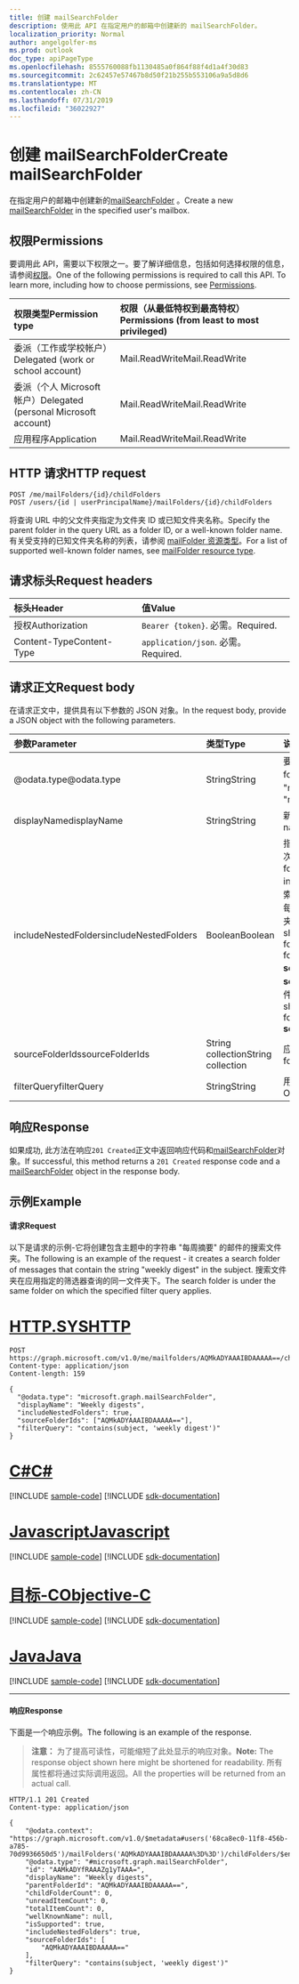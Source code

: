 ```yaml
---
title: 创建 mailSearchFolder
description: 使用此 API 在指定用户的邮箱中创建新的 mailSearchFolder。
localization_priority: Normal
author: angelgolfer-ms
ms.prod: outlook
doc_type: apiPageType
ms.openlocfilehash: 8555760088fb1130485a0f864f88f4d1a4f30d83
ms.sourcegitcommit: 2c62457e57467b8d50f21b255b553106a9a5d8d6
ms.translationtype: MT
ms.contentlocale: zh-CN
ms.lasthandoff: 07/31/2019
ms.locfileid: "36022927"
---
```

# <a name="create-mailsearchfolder"></a><span data-ttu-id="ae2c8-103">创建 mailSearchFolder</span><span class="sxs-lookup"><span data-stu-id="ae2c8-103">Create mailSearchFolder</span></span>

<span data-ttu-id="ae2c8-104">在指定用户的邮箱中创建新的[mailSearchFolder](../resources/mailsearchfolder.md) 。</span><span class="sxs-lookup"><span data-stu-id="ae2c8-104">Create a new [mailSearchFolder](../resources/mailsearchfolder.md) in the specified user's mailbox.</span></span>

## <a name="permissions"></a><span data-ttu-id="ae2c8-105">权限</span><span class="sxs-lookup"><span data-stu-id="ae2c8-105">Permissions</span></span>

<span data-ttu-id="ae2c8-p101">要调用此 API，需要以下权限之一。要了解详细信息，包括如何选择权限的信息，请参阅[权限](/graph/permissions-reference)。</span><span class="sxs-lookup"><span data-stu-id="ae2c8-p101">One of the following permissions is required to call this API. To learn more, including how to choose permissions, see [Permissions](/graph/permissions-reference).</span></span>

| <span data-ttu-id="ae2c8-108">权限类型</span><span class="sxs-lookup"><span data-stu-id="ae2c8-108">Permission type</span></span> | <span data-ttu-id="ae2c8-109">权限（从最低特权到最高特权）</span><span class="sxs-lookup"><span data-stu-id="ae2c8-109">Permissions (from least to most privileged)</span></span> |
|:----------------|:--------------------------------------------|
|<span data-ttu-id="ae2c8-110">委派（工作或学校帐户）</span><span class="sxs-lookup"><span data-stu-id="ae2c8-110">Delegated (work or school account)</span></span> | <span data-ttu-id="ae2c8-111">Mail.ReadWrite</span><span class="sxs-lookup"><span data-stu-id="ae2c8-111">Mail.ReadWrite</span></span>    |
|<span data-ttu-id="ae2c8-112">委派（个人 Microsoft 帐户）</span><span class="sxs-lookup"><span data-stu-id="ae2c8-112">Delegated (personal Microsoft account)</span></span> | <span data-ttu-id="ae2c8-113">Mail.ReadWrite</span><span class="sxs-lookup"><span data-stu-id="ae2c8-113">Mail.ReadWrite</span></span>    |
|<span data-ttu-id="ae2c8-114">应用程序</span><span class="sxs-lookup"><span data-stu-id="ae2c8-114">Application</span></span> | <span data-ttu-id="ae2c8-115">Mail.ReadWrite</span><span class="sxs-lookup"><span data-stu-id="ae2c8-115">Mail.ReadWrite</span></span> |

## <a name="http-request"></a><span data-ttu-id="ae2c8-116">HTTP 请求</span><span class="sxs-lookup"><span data-stu-id="ae2c8-116">HTTP request</span></span>

<!-- { "blockType": "ignored" } -->

```http
POST /me/mailFolders/{id}/childFolders
POST /users/{id | userPrincipalName}/mailFolders/{id}/childFolders
```

<span data-ttu-id="ae2c8-117">将查询 URL 中的父文件夹指定为文件夹 ID 或已知文件夹名称。</span><span class="sxs-lookup"><span data-stu-id="ae2c8-117">Specify the parent folder in the query URL as a folder ID, or a well-known folder name.</span></span> <span data-ttu-id="ae2c8-118">有关受支持的已知文件夹名称的列表，请参阅 [mailFolder 资源类型](../resources/mailfolder.md)。</span><span class="sxs-lookup"><span data-stu-id="ae2c8-118">For a list of supported well-known folder names, see [mailFolder resource type](../resources/mailfolder.md).</span></span>

## <a name="request-headers"></a><span data-ttu-id="ae2c8-119">请求标头</span><span class="sxs-lookup"><span data-stu-id="ae2c8-119">Request headers</span></span>

| <span data-ttu-id="ae2c8-120">标头</span><span class="sxs-lookup"><span data-stu-id="ae2c8-120">Header</span></span> | <span data-ttu-id="ae2c8-121">值</span><span class="sxs-lookup"><span data-stu-id="ae2c8-121">Value</span></span> |
|:-------|:------|
| <span data-ttu-id="ae2c8-122">授权</span><span class="sxs-lookup"><span data-stu-id="ae2c8-122">Authorization</span></span> | <span data-ttu-id="ae2c8-123">`Bearer {token}`.</span><span class="sxs-lookup"><span data-stu-id="ae2c8-123"></span></span> <span data-ttu-id="ae2c8-124">必需。</span><span class="sxs-lookup"><span data-stu-id="ae2c8-124">Required.</span></span> |
| <span data-ttu-id="ae2c8-125">Content-Type</span><span class="sxs-lookup"><span data-stu-id="ae2c8-125">Content-Type</span></span> | <span data-ttu-id="ae2c8-126">`application/json`.</span><span class="sxs-lookup"><span data-stu-id="ae2c8-126"></span></span> <span data-ttu-id="ae2c8-127">必需。</span><span class="sxs-lookup"><span data-stu-id="ae2c8-127">Required.</span></span> |

## <a name="request-body"></a><span data-ttu-id="ae2c8-128">请求正文</span><span class="sxs-lookup"><span data-stu-id="ae2c8-128">Request body</span></span>

<span data-ttu-id="ae2c8-129">在请求正文中，提供具有以下参数的 JSON 对象。</span><span class="sxs-lookup"><span data-stu-id="ae2c8-129">In the request body, provide a JSON object with the following parameters.</span></span>

| <span data-ttu-id="ae2c8-130">参数</span><span class="sxs-lookup"><span data-stu-id="ae2c8-130">Parameter</span></span> | <span data-ttu-id="ae2c8-131">类型</span><span class="sxs-lookup"><span data-stu-id="ae2c8-131">Type</span></span> | <span data-ttu-id="ae2c8-132">说明</span><span class="sxs-lookup"><span data-stu-id="ae2c8-132">Description</span></span> |
|:----------|:-----|:------------|
| <span data-ttu-id="ae2c8-133">@odata.type</span><span class="sxs-lookup"><span data-stu-id="ae2c8-133">@odata.type</span></span> | <span data-ttu-id="ae2c8-134">String</span><span class="sxs-lookup"><span data-stu-id="ae2c8-134">String</span></span> | <span data-ttu-id="ae2c8-135">要创建的文件夹的类型。</span><span class="sxs-lookup"><span data-stu-id="ae2c8-135">The type of folder to be created.</span></span> <span data-ttu-id="ae2c8-136">设置为 "mailSearchFolder"。</span><span class="sxs-lookup"><span data-stu-id="ae2c8-136">Set to "microsoft.graph.mailSearchFolder".</span></span> |
| <span data-ttu-id="ae2c8-137">displayName</span><span class="sxs-lookup"><span data-stu-id="ae2c8-137">displayName</span></span> | <span data-ttu-id="ae2c8-138">String</span><span class="sxs-lookup"><span data-stu-id="ae2c8-138">String</span></span> | <span data-ttu-id="ae2c8-139">新文件夹的显示名称。</span><span class="sxs-lookup"><span data-stu-id="ae2c8-139">The display name of the new folder.</span></span>|
| <span data-ttu-id="ae2c8-140">includeNestedFolders</span><span class="sxs-lookup"><span data-stu-id="ae2c8-140">includeNestedFolders</span></span> | <span data-ttu-id="ae2c8-141">Boolean</span><span class="sxs-lookup"><span data-stu-id="ae2c8-141">Boolean</span></span> | <span data-ttu-id="ae2c8-142">指示应如何在搜索中遍历邮箱文件夹层次结构。</span><span class="sxs-lookup"><span data-stu-id="ae2c8-142">Indicates how the mailbox folder hierarchy should be traversed in the search.</span></span> <span data-ttu-id="ae2c8-143">`true`表示应执行深入搜索以在**sourceFolderIds**中显式指定的每个文件夹的层次结构中包含子文件夹。</span><span class="sxs-lookup"><span data-stu-id="ae2c8-143">`true` means that a deep search should be done to include child folders in the hierarchy of each folder explicitly specified in **sourceFolderIds**.</span></span> <span data-ttu-id="ae2c8-144">`false`表示仅对**sourceFolderIds**中显式指定的每个文件夹进行浅表搜索。</span><span class="sxs-lookup"><span data-stu-id="ae2c8-144">`false` means a shallow search of only each of the folders explicitly specified in **sourceFolderIds**.</span></span> |
| <span data-ttu-id="ae2c8-145">sourceFolderIds</span><span class="sxs-lookup"><span data-stu-id="ae2c8-145">sourceFolderIds</span></span> | <span data-ttu-id="ae2c8-146">String collection</span><span class="sxs-lookup"><span data-stu-id="ae2c8-146">String collection</span></span> | <span data-ttu-id="ae2c8-147">应挖掘的邮箱文件夹。</span><span class="sxs-lookup"><span data-stu-id="ae2c8-147">The mailbox folders that should be mined.</span></span> |
| <span data-ttu-id="ae2c8-148">filterQuery</span><span class="sxs-lookup"><span data-stu-id="ae2c8-148">filterQuery</span></span> | <span data-ttu-id="ae2c8-149">String</span><span class="sxs-lookup"><span data-stu-id="ae2c8-149">String</span></span> | <span data-ttu-id="ae2c8-150">用于筛选邮件的 OData 查询。</span><span class="sxs-lookup"><span data-stu-id="ae2c8-150">The OData query to filter the messages.</span></span> |

## <a name="response"></a><span data-ttu-id="ae2c8-151">响应</span><span class="sxs-lookup"><span data-stu-id="ae2c8-151">Response</span></span>

<span data-ttu-id="ae2c8-152">如果成功, 此方法在响应`201 Created`正文中返回响应代码和[mailSearchFolder](../resources/mailsearchfolder.md)对象。</span><span class="sxs-lookup"><span data-stu-id="ae2c8-152">If successful, this method returns a `201 Created` response code and a [mailSearchFolder](../resources/mailsearchfolder.md) object in the response body.</span></span>

## <a name="example"></a><span data-ttu-id="ae2c8-153">示例</span><span class="sxs-lookup"><span data-stu-id="ae2c8-153">Example</span></span>

#### <a name="request"></a><span data-ttu-id="ae2c8-154">请求</span><span class="sxs-lookup"><span data-stu-id="ae2c8-154">Request</span></span>

<span data-ttu-id="ae2c8-155">以下是请求的示例-它将创建包含主题中的字符串 "每周摘要" 的邮件的搜索文件夹。</span><span class="sxs-lookup"><span data-stu-id="ae2c8-155">The following is an example of the request - it creates a search folder of messages that contain the string "weekly digest" in the subject.</span></span> <span data-ttu-id="ae2c8-156">搜索文件夹在应用指定的筛选器查询的同一文件夹下。</span><span class="sxs-lookup"><span data-stu-id="ae2c8-156">The search folder is under the same folder on which the specified filter query applies.</span></span>

# <a name="httptabhttp"></a>[<span data-ttu-id="ae2c8-157">HTTP.SYS</span><span class="sxs-lookup"><span data-stu-id="ae2c8-157">HTTP</span></span>](#tab/http)
<!-- {
  "blockType": "request",
  "sampleKeys": ["AQMkADYAAAIBDAAAAA=="],
  "name": "create_mailsearchfolder"
}-->

```http
POST https://graph.microsoft.com/v1.0/me/mailfolders/AQMkADYAAAIBDAAAAA==/childfolders
Content-type: application/json
Content-length: 159

{
  "@odata.type": "microsoft.graph.mailSearchFolder",
  "displayName": "Weekly digests",
  "includeNestedFolders": true,
  "sourceFolderIds": ["AQMkADYAAAIBDAAAAA=="],
  "filterQuery": "contains(subject, 'weekly digest')"
}
```
# <a name="ctabcsharp"></a>[<span data-ttu-id="ae2c8-158">C#</span><span class="sxs-lookup"><span data-stu-id="ae2c8-158">C#</span></span>](#tab/csharp)
[!INCLUDE [sample-code](../includes/snippets/csharp/create-mailsearchfolder-csharp-snippets.md)]
[!INCLUDE [sdk-documentation](../includes/snippets/snippets-sdk-documentation-link.md)]

# <a name="javascripttabjavascript"></a>[<span data-ttu-id="ae2c8-159">Javascript</span><span class="sxs-lookup"><span data-stu-id="ae2c8-159">Javascript</span></span>](#tab/javascript)
[!INCLUDE [sample-code](../includes/snippets/javascript/create-mailsearchfolder-javascript-snippets.md)]
[!INCLUDE [sdk-documentation](../includes/snippets/snippets-sdk-documentation-link.md)]

# <a name="objective-ctabobjc"></a>[<span data-ttu-id="ae2c8-160">目标-C</span><span class="sxs-lookup"><span data-stu-id="ae2c8-160">Objective-C</span></span>](#tab/objc)
[!INCLUDE [sample-code](../includes/snippets/objc/create-mailsearchfolder-objc-snippets.md)]
[!INCLUDE [sdk-documentation](../includes/snippets/snippets-sdk-documentation-link.md)]

# <a name="javatabjava"></a>[<span data-ttu-id="ae2c8-161">Java</span><span class="sxs-lookup"><span data-stu-id="ae2c8-161">Java</span></span>](#tab/java)
[!INCLUDE [sample-code](../includes/snippets/java/create-mailsearchfolder-java-snippets.md)]
[!INCLUDE [sdk-documentation](../includes/snippets/snippets-sdk-documentation-link.md)]

---


#### <a name="response"></a><span data-ttu-id="ae2c8-162">响应</span><span class="sxs-lookup"><span data-stu-id="ae2c8-162">Response</span></span>

<span data-ttu-id="ae2c8-163">下面是一个响应示例。</span><span class="sxs-lookup"><span data-stu-id="ae2c8-163">The following is an example of the response.</span></span>

><span data-ttu-id="ae2c8-164">**注意：** 为了提高可读性，可能缩短了此处显示的响应对象。</span><span class="sxs-lookup"><span data-stu-id="ae2c8-164">**Note:** The response object shown here might be shortened for readability.</span></span> <span data-ttu-id="ae2c8-165">所有属性都将通过实际调用返回。</span><span class="sxs-lookup"><span data-stu-id="ae2c8-165">All the properties will be returned from an actual call.</span></span>
<!-- {
  "blockType": "response",
  "truncated": true,
  "@odata.type": "microsoft.graph.mailSearchFolder"
} -->

```http
HTTP/1.1 201 Created
Content-type: application/json

{
    "@odata.context": "https://graph.microsoft.com/v1.0/$metadata#users('68ca8ec0-11f8-456b-a785-70d9936650d5')/mailFolders('AQMkADYAAAIBDAAAAA%3D%3D')/childFolders/$entity",
    "@odata.type": "#microsoft.graph.mailSearchFolder",
    "id": "AAMkADYfRAAAZg1yTAAA=",
    "displayName": "Weekly digests",
    "parentFolderId": "AQMkADYAAAIBDAAAAA==",
    "childFolderCount": 0,
    "unreadItemCount": 0,
    "totalItemCount": 0,
    "wellKnownName": null,
    "isSupported": true,
    "includeNestedFolders": true,
    "sourceFolderIds": [
        "AQMkADYAAAIBDAAAAA=="
    ],
    "filterQuery": "contains(subject, 'weekly digest')"
}
```


<!-- uuid: 8fcb5dbc-d5aa-4681-8e31-b001d5168d79
2015-10-25 14:57:30 UTC -->
<!--
{
  "type": "#page.annotation",
  "description": "Create mailSearchFolder",
  "keywords": "",
  "section": "documentation",
  "tocPath": "",
  "suppressions": [
  
  ]
}
-->
